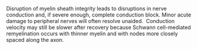 Disruption of myelin sheath integrity leads to disruptions in nerve conduction and, if severe enough, complete conduction block. Minor acute damage to peripheral nerves will often resolve unaided.  Conduction velocity may still be slower after recovery because Schwann cell-mediated remyelination occurs with thinner myelin and with nodes more closely spaced along the axon.